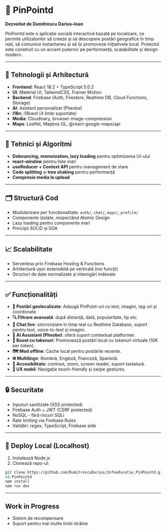 # 📍 PinPointd  
**Dezvoltat de Dumitrescu Darius–Ioan**  

PinPointd este o aplicație socială interactivă bazată pe localizare, ce permite utilizatorilor să creeze și să descopere postări geografice în timp real, să comunice instantaneu și să își promoveze inițiativele local. Proiectul este construit cu un accent puternic pe performanță, scalabilitate și design modern.

---

## 🔧 Tehnologii și Arhitectură

- **Frontend**: React 18.2 + TypeScript 5.0.2
- **UI**: Material UI, TailwindCSS, Framer Motion
- **Backend**: Firebase (Auth, Firestore, Realtime DB, Cloud Functions, Storage)
- **AI**: Asistent personalizat (Pheobe)
- **I18n**: i18next (4 limbi suportate)
- **Media**: Cloudinary, browser-image-compression
- **Maps**: Leaflet, Mapbox GL, @react-google-maps/api

---

## 🧠 Tehnici și Algoritmi

- **Debouncing, memoization, lazy loading** pentru optimizarea UI-ului
- **react-window** pentru liste mari
- **useReducer + Context API** pentru management de stare
- **Code splitting** și **tree shaking** pentru performanță
- **Compresie media la upload**

---

## 🗂 Structură Cod

- Modularizare per funcționalitate: `auth/`, `chat/`, `maps/`, `profile/`
- Componente izolate, respectând Atomic Design
- Lazy loading pentru componente mari
- Principii SOLID și SOA

---

## 📈 Scalabilitate

- Serverless prin Firebase Hosting & Functions
- Arhitectură ușor extensibilă pe verticală (noi funcții)
- Structuri de date normalizate și interogări indexate

---

## ✅ Funcționalități

- **📌 Postări geolocalizate**: Adaugă PinPoint-uri cu text, imagini, tag-uri și coordonate.
- **🔍 Filtrare avansată**: după distanță, dată, popularitate, tip etc.
- **💬 Chat live**: sincronziare în timp real cu Realtime Database, suport pentru text, voice-to-text și imagini.
- **🤖 AI Assistant (Pheobe)**: oferă suport contextual platformei.
- **🚀 Boost cu tokenuri**: Promovează postări local cu tokenuri virtuale (10€ per token).
- **🗺 Mod offline**: Cache local pentru postările recente.
- **🌐 Multilingv**: Română, Engleză, Franceză, Spaniolă.
- **🧩 Accesibilitate**: contrast, zoom, screen reader, suport tastatură.
- **📱 UX mobil**: Navigație touch-friendly și swipe gestures.

---

## 🔒 Securitate

- Inputuri sanitizate (XSS protected)
- Firebase Auth + JWT (CSRF protected)
- NoSQL - fără riscuri SQLi
- Rate limiting via Firebase Rules
- Validări: regex, TypeScript, Firebase side

---

## 🚀 Deploy Local (Localhost)

1. Instalează Node.js
2. Clonează repo-ul:
```bash
git clone https://github.com/DumitrescuDarius/Infoeducatie_PinPointd.git
cd PinPointd
npm install
npm run dev
```

---

## Work in Progress

- Sistem de recompensare
- Suport pentru mai multe limbi străine